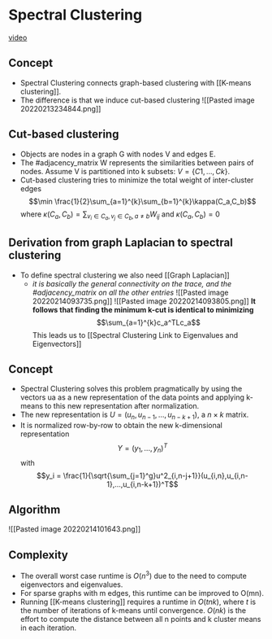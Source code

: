 # Spectral Clustering
[video](https://youtu.be/zkgm0i77jQ8)
## Concept
- Spectral Clustering connects graph-based clustering with [[K-means clustering]]. 
- The difference is that we induce cut-based clustering
![[Pasted image 20220213234844.png]]

## Cut-based clustering 
- Objects are nodes in a graph G with nodes V and edges E. 
- The #adjacency_matrix W represents the similarities between pairs of nodes. Assume V is partitioned into k subsets: $V = \{C1, . . . , Ck \}$. 
- Cut-based clustering tries to minimize the total weight of inter-cluster edges
$$\min \frac{1}{2}\sum_{a=1}^{k}\sum_{b=1}^{k}\kappa(C_a,C_b)$$
where $\kappa (C_a,C_b) = \sum_{v_i \in C_a, v_j \in C_b, a\neq b}W_{ij}$ and $\kappa (C_a,C_b)=0$   

## Derivation from graph Laplacian to spectral clustering
- To define spectral clustering we also need [[Graph Laplacian]]
	- *it is basically the general connectivity on the trace, and the #adjacency_matrix  on all the other entries*
![[Pasted image 20220214093735.png]]
![[Pasted image 20220214093805.png]]
**It follows that finding the minimum k-cut is identical to minimizing**$$\sum_{a=1}^{k}c_a^TLc_a$$
This leads us to [[Spectral Clustering  Link to Eigenvalues and Eigenvectors]]

## Concept
- Spectral Clustering solves this problem pragmatically by using the vectors ua as a new representation of the data points and applying k-means to this new representation after normalization. 
- The new representation is $U = (u_n, u_{n−1}, . . . , u_{n−k+1})$, a $n × k$ matrix. 
- It is normalized row-by-row to obtain the new k-dimensional representation
$$Y= (y_1,...,y_n)^T$$
with $$y_i = \frac{1}{\sqrt{\sum_{j=1}^g}u^2_{i,n-j+1}}(u_{i,n},u_{i,n-1},...,u_{i,n-k+1})^T$$
## Algorithm
![[Pasted image 20220214101643.png]]

## Complexity 
- The overall worst case runtime is $O(n^3 )$ due to the need to compute eigenvectors and eigenvalues. 
- For sparse graphs with m edges, this runtime can be improved to O(mn). 
- Running [[K-means clustering]] requires a runtime in $O(tnk)$, where $t$ is the number of iterations of k-means until convergence. $O(nk)$ is the effort to compute the distance between all n points and k cluster means in each iteration.